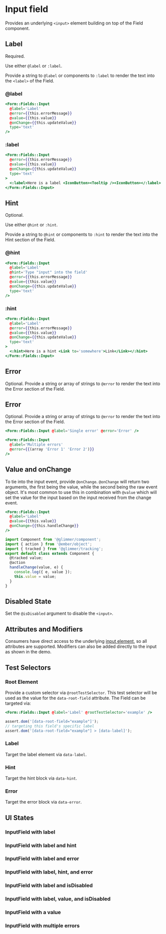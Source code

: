 # Input field

Provides an underlying `<input>` element building on top of the Field component.

## Label

Required.

Use either `@label` or `:label`.

Provide a string to `@label` or components to `:label` to render the text into the `<label>` of the Field.

### @label

```hbs
<Form::Fields::Input
  @label='Label'
  @error={{this.errorMessage}}
  @value={{this.value}}
  @onChange={{this.updateValue}}
  type='text'
/>
```

### :label

```hbs
<Form::Fields::Input
  @error={{this.errorMessage}}
  @value={{this.value}}
  @onChange={{this.updateValue}}
  type='text'
>
  <:label>Here is a label <IconButton><Tooltip /><IconButton></:label>
</Form::Fields::Input>
```

## Hint

Optional.

Use either `@hint` or `:hint`.

Provide a string to `@hint` or components to `:hint` to render the text into the Hint section of the Field.

### @hint

```hbs
<Form::Fields::Input
  @label='Label'
  @hint='Type "input" into the field'
  @error={{this.errorMessage}}
  @value={{this.value}}
  @onChange={{this.updateValue}}
  type='text'
/>
```

### :hint

```hbs
<Form::Fields::Input
  @label='Label'
  @error={{this.errorMessage}}
  @value={{this.value}}
  @onChange={{this.updateValue}}
  type='text'
>
  <:hint>Here is a hint <Link to='somewhere'>Link</Link></:hint>
</Form::Fields::Input>
```

## Error

Optional. Provide a string or array of strings to `@error` to render the text into the Error section of the Field.

## Error

Optional. Provide a string or array of strings to `@error` to render the text into the Error section of the Field.

```hbs
<Form::Fields::Input @label='Single error' @error='Error' />
```

```hbs
<Form::Fields::Input
  @label='Multiple errors'
  @error={{(array 'Error 1' 'Error 2')}}
/>
```

## Value and onChange

To tie into the input event, provide `@onChange`. `@onChange` will return two arguments, the first being the value, while the second being the raw event object. It's most common to use this in combination with `@value` which will set the value for the input based on the input received from the change event.

```hbs
<Form::Fields::Input
  @label='Label'
  @value={{this.value}}
  @onChange={{this.handleChange}}
/>
```

```js
import Component from '@glimmer/component';
import { action } from '@ember/object';
import { tracked } from '@glimmer/tracking';
export default class extends Component {
  @tracked value;
  @action
  handleChange(value, e) {
    console.log({ e, value });
    this.value = value;
  }
}
```

## Disabled State

Set the `@isDisabled` argument to disable the `<input>`.

## Attributes and Modifiers

Consumers have direct access to the underlying [input element](https://developer.mozilla.org/en-US/docs/Web/HTML/Element/input), so all attributes are supported. Modifiers can also be added directly to the input as shown in the demo.

## Test Selectors

### Root Element

Provide a custom selector via `@rootTestSelector`. This test selector will be used as the value for the `data-root-field` attribute. The Field can be targeted via:

```hbs
<Form::Fields::Input @label='Label' @rootTestSelector='example' />
```

```js
assert.dom('[data-root-field="example"]');
// targeting this field's specific label
assert.dom('[data-root-field="example"] > [data-label]');
```

### Label

Target the label element via `data-label`.

### Hint

Target the hint block via `data-hint`.

### Error

Target the error block via `data-error`.

## UI States

### InputField with label

<div class='mb-4 w-64'>
  <Form::Fields::Input
    @label='Label'
  />
</div>

### InputField with label and hint

<div class='mb-4 w-64'>
  <Form::Fields::Input
    @label='Label'
    @hint='With hint text'
  />
</div>

### InputField with label and error

<div class='mb-4 w-64'>
  <Form::Fields::Input
    @label='Label'
    @error='With error text'
  />
</div>

### InputField with label, hint, and error

<div class='mb-4 w-64'>
  <Form::Fields::Input
    @label='Label'
    @hint='With hint text'
    @error='With error text'
  />
</div>

### InputField with label and isDisabled

<div class='mb-4 w-64'>
  <Form::Fields::Input
    @label='Label'
    @isDisabled={{true}}
  />
</div>

### InputField with label, value, and isDisabled

<div class='mb-4 w-64'>
  <Form::Fields::Input
    @label='Label'
    @isDisabled={{true}}
    @value='disabled'
  />
</div>

### InputField with a value

<div class='mb-4 w-64'>
<Form::Fields::Input
@label='Label'
@hint='With value'
@value='a value'
/>
</div>

### InputField with multiple errors

<div class='mb-4 w-64'>
  <Form::Fields::Input
    @label='Label'
    @error={{(array 'With error 1' 'With error 2' 'With error 3')}}
  />
</div>
